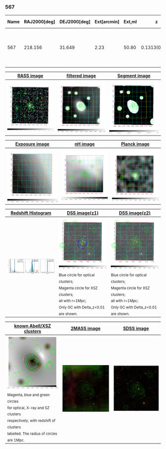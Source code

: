 <div STYLE="page-break-after: always;"></div>

### 567

|Name|RAJ2000[deg]|DEJ2000[deg] |Ext[arcmin]| Ext,ml | z | z_src| C|GC(XSZ,Delta_z<0.01)| GC(OPT,Delta_z<0.01)|GC| R_sig[arcmin] | R500[arcmin] | R500[Mpc]| CRsig[c/s] | CR500[c/s] |L500[1E44 erg/s]|F500[1E-12 erg/s/cm^2]| M500[1E14 Msun]|Tx[keV]|Cnt_sig|Beta|Rc[arcmin]|Comment|Alias|
|---|---|---|---|---|---|------|---|--------|---------|----------|---|---|---|---|---|---|---|---|---|---|---|---|---|---|
|567| 218.156| 31.649| 2.23| 50.80| 0.1313(0.005)| z1, z_xsz| B| MCXC, Tar, XB| A, N, W| A, C, F20, MCXC, N, PSZ2, Tar, W, XB| 27.662| 7.258| 1.018| 0.258(0.058)| 0.230(0.051)| 2.145(0.300)| 4.711(0.660)| 3.40(0.23)| 4.75(0.21)| 183.7| 0.630(-0.054+0.077)| 2.510(-0.593+0.741)| -| k258|

|[RASS image](../image/567/567_img.pdf)|[filtered image](../image/567/567_fil.pdf)|[Segment image](../image/567/567_seg.pdf)|
|-------------------|--------------------|-------------------|
| <img src="../image/567/567_img.png" width="300">  | <img src="../image/567/567_fil.png" width="300">   | <img src="../image/567/567_seg.png" width="300">  |

|[Exposure image](../image/567/567_mex.pdf)| [nH image](../image/567/567_nh.pdf)| [Planck image](../image/567/567_p.pdf)|
|-------------------|--------------------|-------------------|
|<img src="../image/567/567_mex.png" width="300">   | <img src="../image/567/567_nh.png" width="300">    | <img src="../image/567/567_p.png" width="300"> |

|[Redshift Histogram](../image/567/567_zg.pdf) | [DSS image(z1)](../image/567/567_dss_z1.pdf)      |  [DSS image(z2)](../image/567/567_dss_z2.pdf)    |
|-------------------|--------------------|-------------------|
|<img src="../image/567/567_zg.png" width="300"> |<img src="../image/567/567_dss_z1.png" width="300"> <sub><br>Blue circle for optical clusters; <br>Magenta circle for XSZ clusters; <br>all with r=1Mpc; <br>Only GC with Delta_z<0.01 are shown. </sub>| <img src="../image/567/567_dss_z2.png" width="300"><sub><br>Blue circle for optical clusters; <br>Magenta circle for XSZ clusters; <br>all with r=1Mpc; <br>Only GC with Delta_z<0.01 are shown. </sub> |

|[known Abell/XSZ clusters](../image/567/567_gc.pdf) | [2MASS image](../image/567/567_2mass.pdf)      |[SDSS image](../image/567/567_sdss.pdf)   |
|-------------------|-------------------|-------------------|
|<img src=../image/567/567_gc.png width="300"> <br><sub>Magenta, blue and green circles <br>for optical, X-ray and SZ clusters <br>respectively, with redshift of clusters <br>labelled. The radius of circles <br>are 1Mpc.</sub>|<img src="../image/567/567_2mass.png" width="300">  | <img src="../image/567/567_sdss.png" width="300">  |




